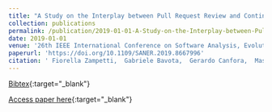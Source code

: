 ```yaml
---
title: "A Study on the Interplay between Pull Request Review and Continuous Integration Builds"
collection: publications
permalink: /publication/2019-01-01-A-Study-on-the-Interplay-between-Pull-Request-Review-and-Continuous-Integration-Builds
date: 2019-01-01
venue: '26th IEEE International Conference on Software Analysis, Evolution and Reengineering, SANER 2019, Hangzhou, China, February 24-27, 2019'
paperurl: 'https://doi.org/10.1109/SANER.2019.8667996'
citation: ' Fiorella Zampetti,  Gabriele Bavota,  Gerardo Canfora,  Massimiliano Di Penta, &quot;A Study on the Interplay between Pull Request Review and Continuous Integration Builds.&quot; 26th IEEE International Conference on Software Analysis, Evolution and Reengineering, SANER 2019, Hangzhou, China, February 24-27, 2019, 2019.'
---
```

[Bibtex](https://dblp.org/rec/bib/conf/wcre/ZampettiBCP19){:target="_blank"}

[Access paper here](https://doi.org/10.1109/SANER.2019.8667996){:target="_blank"}
